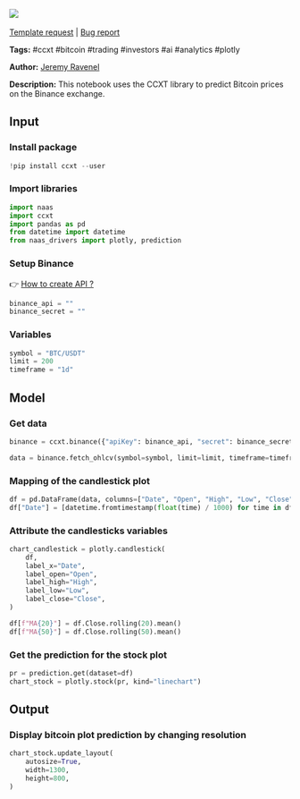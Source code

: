 <a href="https://app.naas.ai/user-redirect/naas/downloader?url=https://raw.githubusercontent.com/jupyter-naas/awesome-notebooks/master/CCXT/CCXT_Predict_Bitcoin_from_Binance.ipynb" target="_parent"><img src="https://naasai-public.s3.eu-west-3.amazonaws.com/open_in_naas.svg"/></a><br><br><a href="https://github.com/jupyter-naas/awesome-notebooks/issues/new?assignees=&labels=&template=template-request.md&title=Tool+-+Action+of+the+notebook+">Template request</a> | <a href="https://github.com/jupyter-naas/awesome-notebooks/issues/new?assignees=&labels=bug&template=bug_report.md&title=CCXT+-+Predict+Bitcoin+from+Binance:+Error+short+description">Bug report</a>

**Tags:** #ccxt #bitcoin #trading #investors #ai #analytics #plotly

**Author:** [Jeremy Ravenel](https://www.linkedin.com/in/ACoAAAJHE7sB5OxuKHuzguZ9L6lfDHqw--cdnJg/)

**Description:** This notebook uses the CCXT library to predict Bitcoin prices on the Binance exchange.

## Input

### Install package


```python
!pip install ccxt --user
```

### Import libraries


```python
import naas
import ccxt
import pandas as pd
from datetime import datetime
from naas_drivers import plotly, prediction
```

### Setup Binance
👉 <a href='https://www.binance.com/en/support/faq/360002502072'>How to create API ?</a>


```python
binance_api = ""
binance_secret = ""
```

### Variables


```python
symbol = "BTC/USDT"
limit = 200
timeframe = "1d"
```

## Model

### Get data


```python
binance = ccxt.binance({"apiKey": binance_api, "secret": binance_secret})

data = binance.fetch_ohlcv(symbol=symbol, limit=limit, timeframe=timeframe)
```

### Mapping of the candlestick plot


```python
df = pd.DataFrame(data, columns=["Date", "Open", "High", "Low", "Close", "Volume"])
df["Date"] = [datetime.fromtimestamp(float(time) / 1000) for time in df["Date"]]
```

### Attribute the candlesticks variables


```python
chart_candlestick = plotly.candlestick(
    df,
    label_x="Date",
    label_open="Open",
    label_high="High",
    label_low="Low",
    label_close="Close",
)
```


```python
df[f"MA{20}"] = df.Close.rolling(20).mean()
df[f"MA{50}"] = df.Close.rolling(50).mean()
```

### Get the prediction for the stock plot


```python
pr = prediction.get(dataset=df)
chart_stock = plotly.stock(pr, kind="linechart")
```

## Output

### Display bitcoin plot prediction by changing resolution


```python
chart_stock.update_layout(
    autosize=True,
    width=1300,
    height=800,
)
```
